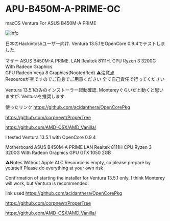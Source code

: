 # APU-B450M-A-PRIME-OC
macOS Ventura For ASUS B450M-A PRIME 

![Info](https://github.com/frost-1256/APU-B450M-A-PRIME-OC/assets/108122312/9b418720-0492-4a10-ae11-5f19331bd718)


日本のHackintoshユーザー向け. 
Ventura 13.5.1をOpenCore 0.9.4でテストしました. 

マザー ASUS B450M-A PRIME. 
 LAN Realtek 8111H. 
CPU Ryzen 3 3200G With Radeon Graphics  
GPU Radeon Vega 8 Graphics(NootedRed) 
⚠️注意点  
Resourceが空ですのでご自身でご用意ください
全て自己責任で行ってください

Ventura 13.5.1のみのインストーラー起動確認. 
Montereyぐらいだと動くと思いますが. 
Venturaを推奨します. 

使ったリンク
https://github.com/acidanthera/OpenCorePkg

https://github.com/corpnewt/ProperTree

https://github.com/AMD-OSX/AMD_Vanilla/

I tested Ventura 13.5.1 with OpenCore 0.9.4

Motherboard ASUS B450M-A PRIME
  LAN Realtek 8111H
CPU Ryzen 3 3200G With Radeon Graphics
GPU GTX 1050 2GB

⚠️Notes
Without Apple ALC
Resource is empty, so please prepare by yourself Please do everything at your own risk

Confirmation of starting the installer for Ventura 13.5.1 only. I think Monterey will work, but Ventura is recommended.

link used
https://github.com/acidanthera/OpenCorePkg

https://github.com/corpnewt/ProperTree

https://github.com/AMD-OSX/AMD_Vanilla/
